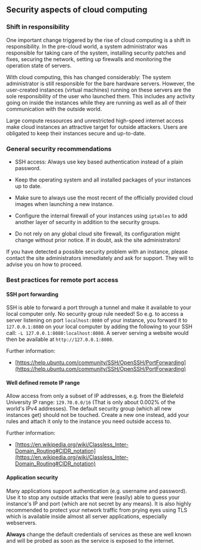 ## Security aspects of cloud computing

### Shift in responsibility

One important change triggered by the rise of cloud computing is a shift in responsibility.
In the pre-cloud world, a system administrator was responsible for taking care of the system,
installing security patches and fixes, securing the network, setting up firewalls and monitoring
the operation state of servers.

With cloud computing, this has changed considerably:
The system administrator is still responsible for the bare
hardware servers. However, the user-created instances (virtual machines) running on these servers
are the sole responsibility of the user who launched them. This includes any activity going on
inside the instances while they are running as well as all of their
communication with the outside world.

Large compute ressources and unrestricted high-speed internet access make cloud instances
an attractive target for outside attackers. Users are obligated to keep their instances
secure and up-to-date.

### General security recommendations

- SSH access: Always use key based authentication instead of a plain password.

- Keep the operating system and all installed packages of your instances up to date.

- Make sure to always use the most recent of the officially provided cloud images when
  launching a new instance.

- Configure the internal firewall of your instances using `iptables` to add another layer of
  security in addition to the security groups.

- Do not rely on any global cloud site firewall, its configuration might change without
  prior notice. If in doubt, ask the site administrators!

If you have detected a possible security problem with an instance, please contact the site
administrators immediately and ask for support. They will to advise you on how to proceed.

### Best practices for remote port access

#### SSH port forwarding

SSH is able to forward a port through a tunnel and make it available to your local computer only.
No security group rule needed! So e.g. to access a server listening on port `localhost:8080` of your
instance, you forward it to `127.0.0.1:8080` on your local computer by adding the following to your
SSH call: `-L 127.0.0.1:8080:localhost:8080`. A server serving a website would then be available at
`http://127.0.0.1:8080`.

Further information:

- [https://help.ubuntu.com/community/SSH/OpenSSH/PortForwarding](https://help.ubuntu.com/community/SSH/OpenSSH/PortForwarding)

#### Well defined remote IP range

Allow access from only a subset of IP addresses, e.g. from the Bielefeld University IP range:
`129.70.0.0/16` (That is only about 0.002% of the world's IPv4 addresses). The default security
group (which all new instances get) should not be touched. Create a new one instead, add your rules
and attach it only to the instance you need outside access to.

Further information:

- [https://en.wikipedia.org/wiki/Classless_Inter-Domain_Routing#CIDR_notation](https://en.wikipedia.org/wiki/Classless_Inter-Domain_Routing#CIDR_notation)

#### Application security

Many applications support authentication (e.g. username and password). Use it to stop any outside
attacks that were (easily) able to guess your instance's IP and port (which are not secret by any
means). It is also highly recommended to protect your network traffic from prying eyes using TLS
which is available inside almost all server applications, especially webservers.

**Always** change the default credentials of services as these are well known and
will be probed as soon as the service is exposed to the internet.
